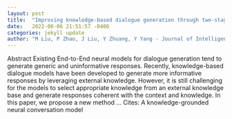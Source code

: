 ```yaml
---
layout: post
title:  "Improving knowledge-based dialogue generation through two-stage knowledge selection and knowledge selection-guided pointer network"
date:   2022-06-06 21:51:57 -0400
categories: jekyll update
author: "M Liu, P Zhao, J Liu, Y Zhuang, Y Yang - Journal of Intelligent Information Systems, 2022"
---
```

Abstract Existing End-to-End neural models for dialogue generation tend to generate generic and uninformative responses. Recently, knowledge-based dialogue models have been developed to generate more informative responses by leveraging external knowledge. However, it is still challenging for the models to select appropriate knowledge from an external knowledge base and generate responses coherent with the context and knowledge. In this paper, we propose a new method …
Cites: ‪A knowledge-grounded neural conversation model‬  